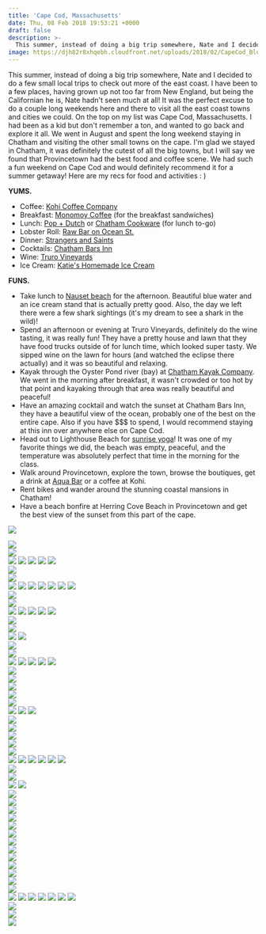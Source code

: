```yaml
---
title: 'Cape Cod, Massachusetts'
date: Thu, 08 Feb 2018 19:53:21 +0000
draft: false
description: >-
  This summer, instead of doing a big trip somewhere, Nate and I decided to do a few small local trips to check out more of the east coast.
image: https://djh82r8xhqebh.cloudfront.net/uploads/2018/02/CapeCod_Blog-21.jpg
---
```


This summer, instead of doing a big trip somewhere, Nate and I decided to do a few small local trips to check out more of the east coast. I have been to a few places, having grown up not too far from New England, but being the Californian he is, Nate hadn't seen much at all! It was the perfect excuse to do a couple long weekends here and there to visit all the east coast towns and cities we could. On the top on my list was Cape Cod, Massachusetts. I had been as a kid but don't remember a ton, and wanted to go back and explore it all. We went in August and spent the long weekend staying in Chatham and visiting the other small towns on the cape. I'm glad we stayed in Chatham, it was definitely the cutest of all the big towns, but I will say we found that Provincetown had the best food and coffee scene. We had such a fun weekend on Cape Cod and would definitely recommend it for a summer getaway! Here are my recs for food and activities : )

**YUMS.**

- Coffee: [Kohi Coffee Company](https://www.instagram.com/kohicoffeecompany/?hl=en)
- Breakfast: [Monomoy Coffee](https://www.google.com/maps/place/Monomoy+Coffee+Co/@41.679123,-69.9580009,17z/data=!3m1!4b1!4m5!3m4!1s0x89fb149fce1b6b17:0xfbee3160e520d941!8m2!3d41.679119!4d-69.9558069) (for the breakfast sandwiches)
- Lunch: [Pop + Dutch](https://www.instagram.com/popanddutch/?hl=en) or [Chatham Cookware](https://www.google.com/maps/place/Chatham+Cookware/@41.680517,-69.9600483,17z/data=!3m1!4b1!4m5!3m4!1s0x89fb149f9c1e8325:0xe3aadab2384605b3!8m2!3d41.680513!4d-69.9578543) (for lunch to-go)
- Lobster Roll: [Raw Bar on Ocean St.](https://www.google.com/maps/place/Raw+Bar+On+Ocean+St/@41.647591,-70.282063,17z/data=!3m1!4b1!4m5!3m4!1s0x89fb30f97736bc0d:0xcaa40bf876423b4a!8m2!3d41.647587!4d-70.279869)
- Dinner: [Strangers and Saints](https://www.instagram.com/explore/locations/845723210/strangers-saints/?hl=en)
- Cocktails: [Chatham Bars Inn](https://www.instagram.com/chathambarsinn/?hl=en)
- Wine: [Truro Vineyards](https://www.instagram.com/trurovineyardsofcapecod/?hl=en)
- Ice Cream: [Katie's Homemade Ice Cream](https://www.instagram.com/explore/locations/252428036/katies-ice-cream/?hl=en)

**FUNS.**

- Take lunch to [Nauset beach](https://www.google.com/maps/place/Nauset+Beach/@41.7884596,-69.9374919,17z/data=!3m1!4b1!4m5!3m4!1s0x89fb6b2887d027ef:0xfd6f9869639b0f73!8m2!3d41.7884556!4d-69.9352979) for the afternoon. Beautiful blue water and an ice cream stand that is actually pretty good. Also, the day we left there were a few shark sightings (it's my dream to see a shark in the wild)!
- Spend an afternoon or evening at Truro Vineyards, definitely do the wine tasting, it was really fun! They have a pretty house and lawn that they have food trucks outside of for lunch time, which looked super tasty. We sipped wine on the lawn for hours (and watched the eclipse there actually) and it was so beautiful and relaxing.
- Kayak through the Oyster Pond river (bay) at [Chatham Kayak Company](https://www.google.com/maps/place/The+Chatham+Kayak+Company/@41.6721729,-69.991131,17z/data=!3m1!4b1!4m5!3m4!1s0x89fb14f753341a73:0x65535800cb8cb45b!8m2!3d41.6721689!4d-69.988937). We went in the morning after breakfast, it wasn't crowded or too hot by that point and kayaking through that area was really beautiful and peaceful!
- Have an amazing cocktail and watch the sunset at Chatham Bars Inn, they have a beautiful view of the ocean, probably one of the best on the entire cape. Also if you have $$$ to spend, I would recommend staying at this inn over anywhere else on Cape Cod.
- Head out to Lighthouse Beach for [sunrise yoga](https://www.instagram.com/chatham.lighthouse.beach.yoga/)! It was one of my favorite things we did, the beach was empty, peaceful, and the temperature was absolutely perfect that time in the morning for the class.
- Walk around Provincetown, explore the town, browse the boutiques, get a drink at [Aqua Bar](https://www.google.com/maps/place/Aqua+Bar/@42.0489765,-70.1907325,17z/data=!3m1!4b1!4m5!3m4!1s0x89fca77e3f06508b:0x33f9f28cec6aff46!8m2!3d42.0489725!4d-70.1885385) or a coffee at Kohi.
- Rent bikes and wander around the stunning coastal mansions in Chatham!
- Have a beach bonfire at Herring Cove Beach in Provincetown and get the best view of the sunset from this part of the cape.

![](https://djh82r8xhqebh.cloudfront.net/uploads/2018/02/CapeCod_Blog-3.jpg) <div class="flex-ns mhn2-ns mb3"> <div class="ph2-ns w-50-ns"> ![](https://djh82r8xhqebh.cloudfront.net/uploads/2018/02/CapeCod_Blog-2.jpg)</div> <div class="ph2-ns w-50-ns"> ![](https://djh82r8xhqebh.cloudfront.net/uploads/2018/02/CapeCod_Blog-1.jpg)</div> </div> ![](https://djh82r8xhqebh.cloudfront.net/uploads/2018/02/CapeCod_Blog-4.jpg) ![](https://djh82r8xhqebh.cloudfront.net/uploads/2018/02/CapeCod_Blog-6.jpg) ![](https://djh82r8xhqebh.cloudfront.net/uploads/2018/02/CapeCod_Blog-5.jpg) ![](https://djh82r8xhqebh.cloudfront.net/uploads/2018/02/CapeCod_Blog-7.jpg) ![](https://djh82r8xhqebh.cloudfront.net/uploads/2018/02/CapeCod_Blog-8.jpg) <div class="flex-ns mhn2-ns mb3"> <div class="ph2-ns w-50-ns"> ![](https://djh82r8xhqebh.cloudfront.net/uploads/2018/02/CapeCod_Blog-11.jpg)</div> <div class="ph2-ns w-50-ns"> ![](https://djh82r8xhqebh.cloudfront.net/uploads/2018/02/CapeCod_Blog-12.jpg)</div> </div> ![](https://djh82r8xhqebh.cloudfront.net/uploads/2018/02/CapeCod_Blog-9.jpg) ![](https://djh82r8xhqebh.cloudfront.net/uploads/2018/02/CapeCod_Blog-10.jpg) ![](https://djh82r8xhqebh.cloudfront.net/uploads/2018/02/CapeCod_Blog-13.jpg) ![](https://djh82r8xhqebh.cloudfront.net/uploads/2018/02/CapeCod_Blog-14.jpg) ![](https://djh82r8xhqebh.cloudfront.net/uploads/2018/02/CapeCod_Blog-15.jpg) ![](https://djh82r8xhqebh.cloudfront.net/uploads/2018/02/CapeCod_Blog-16.jpg) ![](https://djh82r8xhqebh.cloudfront.net/uploads/2018/02/CapeCod_Blog-18.jpg) <div class="flex-ns mhn2-ns mb3"> <div class="ph2-ns w-50-ns"> ![](https://djh82r8xhqebh.cloudfront.net/uploads/2018/02/CapeCod_Blog-20.jpg)</div> <div class="ph2-ns w-50-ns"> ![](https://djh82r8xhqebh.cloudfront.net/uploads/2018/02/CapeCod_Blog-19.jpg)</div> </div> ![](https://djh82r8xhqebh.cloudfront.net/uploads/2018/02/CapeCod_Blog-17.jpg) ![](https://djh82r8xhqebh.cloudfront.net/uploads/2018/02/CapeCod_Blog-22.jpg) ![](https://djh82r8xhqebh.cloudfront.net/uploads/2018/02/CapeCod_Blog-21.jpg) ![](https://djh82r8xhqebh.cloudfront.net/uploads/2018/02/CapeCod_Blog-23.jpg) ![](https://djh82r8xhqebh.cloudfront.net/uploads/2018/02/CapeCod_Blog-24.jpg) <div class="flex-ns mhn2-ns mb3"> <div class="ph2-ns w-50-ns"> ![](https://djh82r8xhqebh.cloudfront.net/uploads/2018/02/CapeCod_Blog-25.jpg)</div> <div class="ph2-ns w-50-ns"> ![](https://djh82r8xhqebh.cloudfront.net/uploads/2018/02/CapeCod_Blog-26.jpg)</div> </div> ![](https://djh82r8xhqebh.cloudfront.net/uploads/2018/02/CapeCod_Blog-28.jpg) ![](https://djh82r8xhqebh.cloudfront.net/uploads/2018/02/CapeCod_Blog-30.jpg) <div class="flex-ns mhn2-ns mb3"> <div class="ph2-ns w-50-ns"> ![](https://djh82r8xhqebh.cloudfront.net/uploads/2018/02/CapeCod_Blog-29.jpg)</div> <div class="ph2-ns w-50-ns"> ![](https://djh82r8xhqebh.cloudfront.net/uploads/2018/02/CapeCod_Blog-27.jpg)</div> </div> ![](https://djh82r8xhqebh.cloudfront.net/uploads/2018/02/CapeCod_Blog-31.jpg) ![](https://djh82r8xhqebh.cloudfront.net/uploads/2018/02/CapeCod_Blog-32.jpg) ![](https://djh82r8xhqebh.cloudfront.net/uploads/2018/02/CapeCod_Blog-33.jpg) ![](https://djh82r8xhqebh.cloudfront.net/uploads/2018/02/CapeCod_Blog-36.jpg) ![](https://djh82r8xhqebh.cloudfront.net/uploads/2018/02/CapeCod_Blog-34.jpg) <div class="flex-ns mhn2-ns mb3"> <div class="ph2-ns w-50-ns"> ![](https://djh82r8xhqebh.cloudfront.net/uploads/2018/02/CapeCod_Blog-38.jpg)</div> <div class="ph2-ns w-50-ns"> ![](https://djh82r8xhqebh.cloudfront.net/uploads/2018/02/CapeCod_Blog-41.jpg)</div> </div> ![](https://djh82r8xhqebh.cloudfront.net/uploads/2018/02/CapeCod_Blog-40.jpg) <div class="flex-ns mhn2-ns mb3"> <div class="ph2-ns w-50-ns"> ![](https://djh82r8xhqebh.cloudfront.net/uploads/2018/02/CapeCod_Blog-37.jpg)</div> <div class="ph2-ns w-50-ns"> ![](https://djh82r8xhqebh.cloudfront.net/uploads/2018/02/CapeCod_Blog-35.jpg)</div> </div> ![](https://djh82r8xhqebh.cloudfront.net/uploads/2018/02/CapeCod_Blog-39.jpg) ![](https://djh82r8xhqebh.cloudfront.net/uploads/2018/02/CapeCod_Blog-46.jpg) ![](https://djh82r8xhqebh.cloudfront.net/uploads/2018/02/CapeCod_Blog-44.jpg) <div class="flex-ns mhn2-ns mb3"> <div class="ph2-ns w-50-ns"> ![](https://djh82r8xhqebh.cloudfront.net/uploads/2018/02/CapeCod_Blog-45.jpg)</div> <div class="ph2-ns w-50-ns"> ![](https://djh82r8xhqebh.cloudfront.net/uploads/2018/02/CapeCod_Blog-43.jpg)</div> </div> ![](https://djh82r8xhqebh.cloudfront.net/uploads/2018/02/CapeCod_Blog-48.jpg) <div class="flex-ns mhn2-ns mb3"> <div class="ph2-ns w-50-ns"> ![](https://djh82r8xhqebh.cloudfront.net/uploads/2018/02/CapeCod_Blog-47.jpg)</div> <div class="ph2-ns w-50-ns"> ![](https://djh82r8xhqebh.cloudfront.net/uploads/2018/02/CapeCod_Blog-49.jpg)</div> </div> ![](https://djh82r8xhqebh.cloudfront.net/uploads/2018/02/CapeCod_Blog-50.jpg) ![](https://djh82r8xhqebh.cloudfront.net/uploads/2018/02/CapeCod_Blog-51.jpg) ![](https://djh82r8xhqebh.cloudfront.net/uploads/2018/02/CapeCod_Blog-55.jpg) ![](https://djh82r8xhqebh.cloudfront.net/uploads/2018/02/CapeCod_Blog-57.jpg) ![](https://djh82r8xhqebh.cloudfront.net/uploads/2018/02/CapeCod_Blog-53.jpg) ![](https://djh82r8xhqebh.cloudfront.net/uploads/2018/02/CapeCod_Blog-54.jpg) <div class="flex-ns mhn2-ns mb3"> <div class="ph2-ns w-50-ns"> ![](https://djh82r8xhqebh.cloudfront.net/uploads/2018/02/CapeCod_Blog-58.jpg)</div> <div class="ph2-ns w-50-ns"> ![](https://djh82r8xhqebh.cloudfront.net/uploads/2018/02/CapeCod_Blog-56.jpg)</div> </div> ![](https://djh82r8xhqebh.cloudfront.net/uploads/2018/02/CapeCod_Blog-59.jpg) ![](https://djh82r8xhqebh.cloudfront.net/uploads/2018/02/CapeCod_Blog-61.jpg) <div class="flex-ns mhn2-ns mb3"> <div class="ph2-ns w-50-ns"> ![](https://djh82r8xhqebh.cloudfront.net/uploads/2018/02/CapeCod_Blog-60.jpg)</div> <div class="ph2-ns w-50-ns"> ![](https://djh82r8xhqebh.cloudfront.net/uploads/2018/02/CapeCod_Blog-62.jpg)</div> </div> ![](https://djh82r8xhqebh.cloudfront.net/uploads/2018/02/CapeCod_Blog-65.jpg) <div class="flex-ns mhn2-ns mb3"> <div class="ph2-ns w-50-ns"> ![](https://djh82r8xhqebh.cloudfront.net/uploads/2018/02/CapeCod_Blog-64.jpg)</div> <div class="ph2-ns w-50-ns"> ![](https://djh82r8xhqebh.cloudfront.net/uploads/2018/02/CapeCod_Blog-63.jpg)</div> </div> ![](https://djh82r8xhqebh.cloudfront.net/uploads/2018/02/CapeCod_Blog-66.jpg) <div class="flex-ns mhn2-ns mb3"> <div class="ph2-ns w-50-ns"> ![](https://djh82r8xhqebh.cloudfront.net/uploads/2018/02/CapeCod_Blog-70.jpg)</div> <div class="ph2-ns w-50-ns"> ![](https://djh82r8xhqebh.cloudfront.net/uploads/2018/02/CapeCod_Blog-68.jpg)</div> </div> <div class="flex-ns mhn2-ns mb3"> <div class="ph2-ns w-50-ns"> ![](https://djh82r8xhqebh.cloudfront.net/uploads/2018/02/CapeCod_Blog-67.jpg)</div> <div class="ph2-ns w-50-ns"> ![](https://djh82r8xhqebh.cloudfront.net/uploads/2018/02/CapeCod_Blog-69.jpg)</div> </div> ![](https://djh82r8xhqebh.cloudfront.net/uploads/2018/02/CapeCod_Blog-71.jpg) <div class="flex-ns mhn2-ns mb3"> <div class="ph2-ns w-50-ns"> ![](https://djh82r8xhqebh.cloudfront.net/uploads/2018/02/CapeCod_Blog-72.jpg)</div> <div class="ph2-ns w-50-ns"> ![](https://djh82r8xhqebh.cloudfront.net/uploads/2018/02/CapeCod_Blog-73.jpg)</div> </div> ![](https://djh82r8xhqebh.cloudfront.net/uploads/2018/02/CapeCod_Blog-74.jpg) ![](https://djh82r8xhqebh.cloudfront.net/uploads/2018/02/CapeCod_Blog-75.jpg) ![](https://djh82r8xhqebh.cloudfront.net/uploads/2018/02/CapeCod_Blog-77.jpg) ![](https://djh82r8xhqebh.cloudfront.net/uploads/2018/02/CapeCod_Blog-76.jpg) ![](https://djh82r8xhqebh.cloudfront.net/uploads/2018/02/CapeCod_Blog-79.jpg) ![](https://djh82r8xhqebh.cloudfront.net/uploads/2018/02/CapeCod_Blog-78.jpg) ![](https://djh82r8xhqebh.cloudfront.net/uploads/2018/02/CapeCod_Blog-80.jpg) <div class="flex-ns mhn2-ns mb3"> <div class="ph2-ns w-50-ns"> ![](https://djh82r8xhqebh.cloudfront.net/uploads/2018/02/CapeCod_Blog-83.jpg)</div> <div class="ph2-ns w-50-ns"> ![](https://djh82r8xhqebh.cloudfront.net/uploads/2018/02/CapeCod_Blog-81.jpg)</div> </div> ![](https://djh82r8xhqebh.cloudfront.net/uploads/2018/02/CapeCod_Blog-82.jpg)